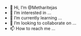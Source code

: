 - 👋 Hi, I’m @Metharitejas
- 👀 I’m interested in ...
- 🌱 I’m currently learning ...
- 💞️ I’m looking to collaborate on ...
- 📫 How to reach me ...

<!---
Metharitejas/Metharitejas is a ✨ special ✨ repository because its `README.md` (this file) appears on your GitHub profile.
You can click the Preview link to take a look at your changes.
--->
